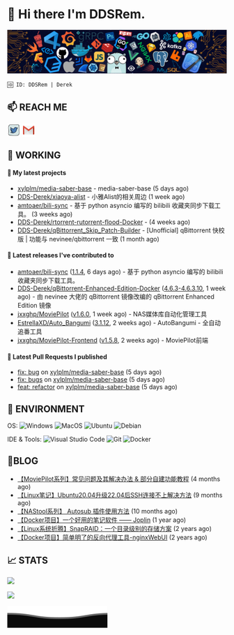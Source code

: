 # 👋 Hi there I'm DDSRem. 

![](https://raw.githubusercontent.com/DDS-Derek/.github/main/profile/assets/header_.png)

```
🆔 ID: DDSRem | Derek
```

## 📫 REACH ME
<p align="left">
<a href="https://twitter.com/ddsrem_derek" target="blank"><img align="center" src="https://raw.githubusercontent.com/DDS-Derek/.github/main/profile/assets/twitter.svg" alt="BEPb" height="30" width="30" /></a>
<a href="mailto:ddstomo@gmail.com" target="blank"><img align="center" src="https://raw.githubusercontent.com/DDS-Derek/.github/main/profile/assets/gmail.svg" alt="Gmail" height="30" width="30" /></a>
</p>

## 💼 WORKING

#### 🌱 My latest projects


- [xylplm/media-saber-base](https://github.com/xylplm/media-saber-base) - media-saber-base (5 days ago)
- [DDS-Derek/xiaoya-alist](https://github.com/DDS-Derek/xiaoya-alist) - 小雅Alist的相关周边 (1 week ago)
- [amtoaer/bili-sync](https://github.com/amtoaer/bili-sync) - 基于 python asyncio 编写的 bilibili 收藏夹同步下载工具。 (3 weeks ago)
- [DDS-Derek/rtorrent-rutorrent-flood-Docker](https://github.com/DDS-Derek/rtorrent-rutorrent-flood-Docker) -  (4 weeks ago)
- [DDS-Derek/qBittorrent_Skip_Patch-Builder](https://github.com/DDS-Derek/qBittorrent_Skip_Patch-Builder) - [Unofficial] qBittorrent 快校版 | 功能与 nevinee/qbittorrent 一致 (1 month ago)

#### 🔭 Latest releases I've contributed to

- [amtoaer/bili-sync](https://github.com/amtoaer/bili-sync) ([1.1.4](https://github.com/amtoaer/bili-sync/releases/tag/1.1.4), 6 days ago) - 基于 python asyncio 编写的 bilibili 收藏夹同步下载工具。
- [DDS-Derek/qBittorrent-Enhanced-Edition-Docker](https://github.com/DDS-Derek/qBittorrent-Enhanced-Edition-Docker) ([4.6.3-4.6.3.10](https://github.com/DDS-Derek/qBittorrent-Enhanced-Edition-Docker/releases/tag/4.6.3-4.6.3.10), 1 week ago) - 由 nevinee 大佬的 qBittorrent 镜像改编的 qBittorrent Enhanced Edition 镜像
- [jxxghp/MoviePilot](https://github.com/jxxghp/MoviePilot) ([v1.6.0](https://github.com/jxxghp/MoviePilot/releases/tag/v1.6.0), 1 week ago) - NAS媒体库自动化管理工具
- [EstrellaXD/Auto_Bangumi](https://github.com/EstrellaXD/Auto_Bangumi) ([3.1.12](https://github.com/EstrellaXD/Auto_Bangumi/releases/tag/3.1.12), 2 weeks ago) - AutoBangumi - 全自动追番工具
- [jxxghp/MoviePilot-Frontend](https://github.com/jxxghp/MoviePilot-Frontend) ([v1.5.8](https://github.com/jxxghp/MoviePilot-Frontend/releases/tag/v1.5.8), 2 weeks ago) - MoviePilot前端

#### 🔨 Latest Pull Requests I published

- [fix: bug](https://github.com/xylplm/media-saber-base/pull/3) on [xylplm/media-saber-base](https://github.com/xylplm/media-saber-base) (5 days ago)
- [fix: bugs](https://github.com/xylplm/media-saber-base/pull/2) on [xylplm/media-saber-base](https://github.com/xylplm/media-saber-base) (5 days ago)
- [feat: refactor](https://github.com/xylplm/media-saber-base/pull/1) on [xylplm/media-saber-base](https://github.com/xylplm/media-saber-base) (5 days ago)

## 🔧 ENVIRONMENT
OS:
![Windows](https://img.shields.io/badge/-Windows-0078D6?style=flat-square&logo=windows&logoColor=white)
![MacOS](https://img.shields.io/badge/-Mac_OS-AAA?style=flat-square&logo=macos&logoColor=white)
![Ubuntu](https://img.shields.io/badge/-Ubuntu-DD4814?style=flat-square&logo=ubuntu&logoColor=white)
![Debian](https://img.shields.io/badge/-Debian-73BA25?style=flat-square&logo=debian&logoColor=white)  

IDE & Tools:
![Visual Studio Code](https://img.shields.io/badge/-Visual_Studio_Code-007ACC?style=flat-square&logo=visual-studio-code&logoColor=white)
![Git](https://img.shields.io/badge/-Git-F05032?style=flat-square&logo=git&logoColor=white)
![Docker](https://img.shields.io/badge/-Docker-2496ed?style=flat-square&logo=Docker&logoColor=white)

## 📜BLOG

- [【MoviePilot系列】常见问题及其解决办法 &amp; 部分自建功能教程](https://blog.ddsrem.com/archives/moviepilot-issue-solution-outorial) (4 months ago)
- [【Linux笔记】Ubuntu20.04升级22.04后SSH连接不上解决方法](https://blog.ddsrem.com/archives/fix-ubuntu2204-ssh) (9 months ago)
- [【NAStool系列】 Autosub 插件使用方法](https://blog.ddsrem.com/archives/nastool-autosub-use-way) (10 months ago)
- [【Docker项目】一个好用的笔记软件 —— Joplin](https://blog.ddsrem.com/archives/joplin) (1 year ago)
- [【Linux系统折腾】SnapRAID：一个目录级别的存储方案](https://blog.ddsrem.com/archives/snapraid) (2 years ago)
- [【Docker项目】简单明了的反向代理工具-nginxWebUI](https://blog.ddsrem.com/archives/nginxwebui) (2 years ago)

## 📈 STATS

![](https://github-readme-stats.vercel.app/api?username=DDSDerek&show_icons=true&theme=radical)

![](https://github-readme-stats.vercel.app/api?username=DDSRem&show_icons=true&theme=dark)

![](https://raw.githubusercontent.com/DDS-Derek/.github/main/profile/assets/Bottom_down.svg)
